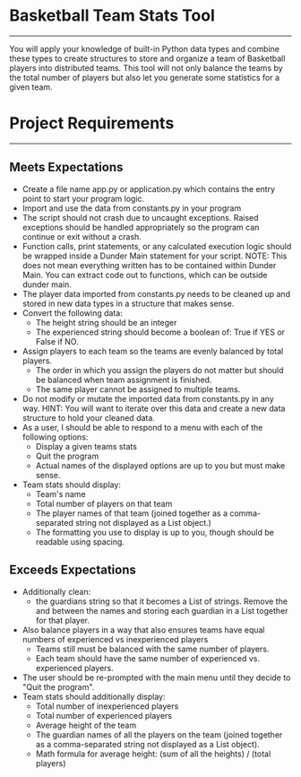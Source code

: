 # Basketball Team Stats Tool
---

You will apply your knowledge of built-in Python data types and combine these types to create structures to store and organize a team of Basketball players into distributed teams. This tool will not only balance the teams by the total number of players but also let you generate some statistics for a given team.

# Project Requirements
---

## Meets Expectations

* Create a file name app.py or application.py which contains the entry point to start your program logic.
* Import and use the data from constants.py in your program
* The script should not crash due to uncaught exceptions. Raised exceptions should be handled appropriately so the program can continue or exit without a crash.
* Function calls, print statements, or any calculated execution logic should be wrapped inside a Dunder Main statement for your script.
NOTE: This does not mean everything written has to be contained within Dunder Main. You can extract code out to functions, which can be outside dunder main.
* The player data imported from constants.py needs to be cleaned up and stored in new data types in a structure that makes sense.
* Convert the following data: 
  * The height string should be an integer
  * The experienced string should become a boolean of: True if YES or False if NO.
* Assign players to each team so the teams are evenly balanced by total players.
  * The order in which you assign the players do not matter but should be balanced when team assignment is finished.
  * The same player cannot be assigned to multiple teams.
* Do not modify or mutate the imported data from constants.py in any way. HINT: You will want to iterate over this data and create a new data structure to hold your cleaned data.
* As a user, I should be able to respond to a menu with each of the following options:
  * Display a given teams stats
  * Quit the program
  * Actual names of the displayed options are up to you but must make sense.
* Team stats should display:
  * Team's name
  * Total number of players on that team
  * The player names of that team (joined together as a comma-separated string not displayed as a List object.)
  * The formatting you use to display is up to you, though should be readable using spacing.

## Exceeds Expectations

* Additionally clean:
  * the guardians string so that it becomes a List of strings. Remove the and between the names and storing each guardian in a List   together for that player.
* Also balance players in a way that also ensures teams have equal numbers of experienced vs inexperienced players
  * Teams still must be balanced with the same number of players.
  * Each team should have the same number of experienced vs. experienced players.
* The user should be re-prompted with the main menu until they decide to "Quit the program".
* Team stats should additionally display:
  * Total number of inexperienced players
  * Total number of experienced players
  * Average height of the team
  * The guardian names of all the players on the team (joined together as a comma-separated string not displayed as a List object).
  * Math formula for average height: (sum of all the heights) / (total players)
  
  
